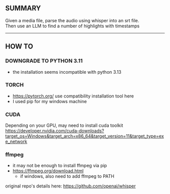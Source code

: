 ## SUMMARY

Given a media file, parse the audio using whisper into an srt file.  
Then use an LLM to find a number of highlights with timestamps

___

## HOW TO

### DOWNGRADE TO PYTHON 3.11
- the installation seems incompatible with python 3.13

### TORCH
- https://pytorch.org/ use compatibility installation tool here
- I used pip for my windows machine

### CUDA
Depending on your GPU, may need to install cuda toolkit  
https://developer.nvidia.com/cuda-downloads?target_os=Windows&target_arch=x86_64&target_version=11&target_type=exe_network

### ffmpeg
- it may not be enough to install ffmpeg via pip
- https://ffmpeg.org/download.html
  - if windows, also need to add ffmpeg to PATH

original repo's details here:
https://github.com/openai/whisper
